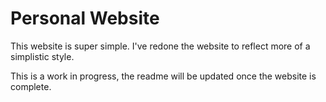 # Personal Website

This website is super simple. I've redone the website to reflect more of a simplistic style.

This is a work in progress, the readme will be updated once the website is complete.
